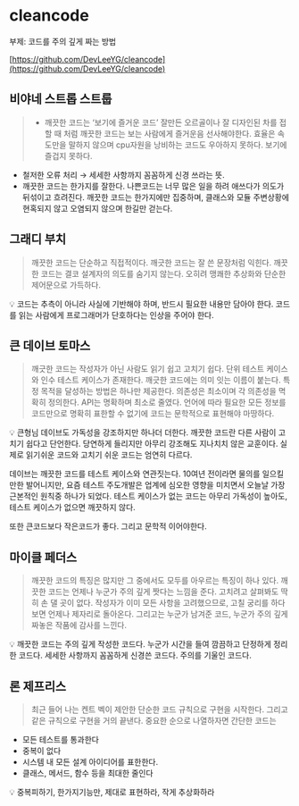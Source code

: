 # cleancode

부제: 코드를 주의 깊게 짜는 방법

[https://github.com/DevLeeYG/cleancode](https://github.com/DevLeeYG/cleancode)

## 비야네 스트롭 스트룹

> - 깨끗한 코드는 ‘보기에 즐거운 코드’ 잘만든 오르골이나 잘 디자인된 차를 접할 때 처럼 깨끗한 코드는 보는 사람에게 즐거운음 선사해야한다. 효율은 속도만을 말하지 않으며  cpu자원을 낭비하는 코드도 우아하지 못하다. 보기에 즐겁지 못하다.  

- 철저한 오류 처리 → 세세한 사항까지 꼼꼼하게 신경 쓰라는 뜻. 
- 깨끗한 코드는 한가지를 잘한다. 나쁜코드는 너무 많은 일을 하려 애쓰다가 의도가 뒤섞이고 흐려진다. 깨끗한 코드는 한가지에만 집중하며, 클래스와 모듈 주변상황에 현혹되지 않고 오염되지 않으며 한길만 걷는다.
> 

## 그래디 부치

> 깨끗한 코드는 단순하고 직접적이다. 깨긋한 코드는 잘 쓴 문장처럼 익힌다. 깨끗한 코드는 결코 설계자의 의도를 숨기지 않는다. 오히려 맹쾌한 추상화와 단순한 제어문으로 가득하다.
> 

<aside>
💡 코드는 추측이 아니라 사실에 기반해야 하며, 반드시 필요한 내용만 담아야 한다. 코드를 읽는 사람에게 프로그래머가 단호하다는 인상을 주어야 한다.

</aside>

## 큰 데이브 토마스

> 깨긋한 코드는 작성자가 아닌 사람도 읽기 쉽고 고치기 쉽다. 단위 테스트 케이스와 인수 테스트 케이스가 존재한다. 깨긋한 코드에는 의미 잇는 이름이 붙는다. 특정 목적을 달성하는 방법은 하나만 제공한다. 의존성은 최소이며 각 의존성을 멱확히 정의한다. API는 명확하며 최소로 줄였다. 언어에 따라 필요한 모든 정보를 코드만으로 명확히 표한할 수 없기에 코드는 문학적으로 표현해야 마땅하다.
> 

<aside>
💡 큰형님 데이브도 가독성을 강조하지만 하나더 더한다. 깨끗한 코드란 다른 사람이 고치기 쉽다고 단언한다. 당연하게 들리지만 아무리 강조해도 지나치치 않은 교훈이다. 실제로 읽기쉬운 코드와 고치기 쉬운 코드는 엄연히 다르다.

데이브는 깨끗한 코드를 테스트 케이스와 연관짓는다. 10여년 전이라면 물의를 일으킬만한 발어니지만, 요즘 테스트 주도개발은 업계에 심오한 영향을 미치면서 오늘날 가장 근본적인 원칙중 하나가 되었다. 테스트 케이스가 없는 코드는 아무리 가독성이 높아도, 테스트 케이스가 없으면 깨끗하지 않다.

또한 큰코드보다 작은코드가 좋다. 그리고 문학적 이어야한다.

</aside>

## 마이클 페더스

> 깨끗한 코드의 특징은 많지만 그 중에서도 모두를 아우르는 특징이 하나 있다. 깨끗한 코드는 언제나 누군가 주의 깊게 짯다는 느낌을 준다. 고치려고 살펴봐도 딱히 손 댈 곳이 없다. 작성자가 이미 모든 사항을 고려했으므로, 고칠 궁리를 하다보면 언제나 제자리로 돌아온다. 그리고는 누군가 남겨준 코드, 누군가 주의 깊게 짜놓은 작품에 감사를 느낀다.
> 

<aside>
💡 깨끗한 코드는 주의 깊게 작성한 코드다. 누군가 시간을 들여 깜끔하고 단정하게 정리한 코드다. 세세한 사항까지 꼼꼼하게 신경쓴 코드다. 주의를 기울인 코드다.

</aside>

## 론 제프리스

> 최근 들어 나는 켄트 벡이 제안한 단순한 코드 규칙으로 구현을 시작한다. 그리고 같은 규칙으로 구현을 거의 끝낸다. 중요한 순으로 나열하자면 간단한 코드는
- 모든 테스트를 통과한다
- 중복이 없다
- 시스템 내 모든 설계 아이디어를 표한한다.
- 클래스, 메서드, 함수 등을 최대한 줄인다
> 

<aside>
💡 중복피하기, 한가지기능만, 제대로 표현하라, 작게 추상화하라

</aside>
